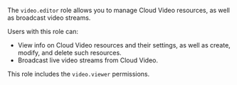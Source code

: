 The `video.editor` role allows you to manage Cloud Video resources, as well as broadcast video streams.

Users with this role can:
* View info on Cloud Video resources and their settings, as well as create, modify, and delete such resources.
* Broadcast live video streams from Cloud Video.

This role includes the `video.viewer` permissions.
